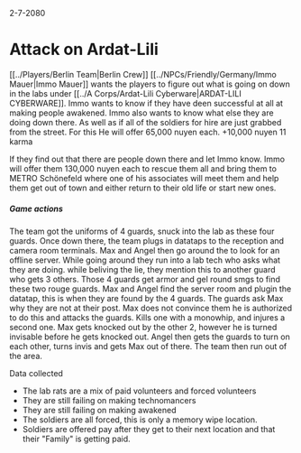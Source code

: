 2-7-2080

# Attack on Ardat-Lili

[[../Players/Berlin Team|Berlin Crew]]
[[../NPCs/Friendly/Germany/Immo Mauer|Immo Mauer]] wants the players to figure out what is going on down in the labs under [[../A Corps/Ardat-Lili Cyberware|ARDAT-LILI CYBERWARE]]. Immo wants to know if they have deen successful at all at making people awakened. Immo also wants to know what else they are doing down there. As well as if all of the soldiers for hire are just grabbed from the street. For this He will offer 65,000 nuyen each.
+10,000 nuyen 
11 karma

If they find out that there are people down there and let Immo know. Immo will offer them 130,000 nuyen each to rescue them all and bring them to METRO Schönefeld where one of his associates will meet them and help them get out of town and either return to their old life or start new ones.


##### Game actions
The team got the uniforms of 4 guards, snuck into the lab as these four guards. Once down there, the team plugs in datataps to the reception and camera room terminals. Max and Angel then go around the to look for an offline server. While going around they run into a lab tech who asks what they are doing. while beliving the lie, they mention this to another guard who gets 3 others. Those 4 guards get armor and gel round smgs to find these two rouge guards. Max and Angel find the server room and plugin the datatap, this is when they are found by the 4 guards. The guards ask Max why they are not at their post. Max does not convince them he is authorized to do this and attacks the guards. Kills one with a monowhip, and injures a second one. Max gets knocked out by the other 2, however he is turned invisable before he gets knocked out. Angel then gets the guards to turn on each other, turns invis and gets Max out of there. The team then run out of the area.

Data collected
- The lab rats are a mix of paid volunteers and forced volunteers
- They are still failing on making technomancers
- They are still failing on making awakened
- The soldiers are all forced, this is only a memory wipe location.
- Soldiers are offered pay after they get to their next location and that their "Family" is getting paid.